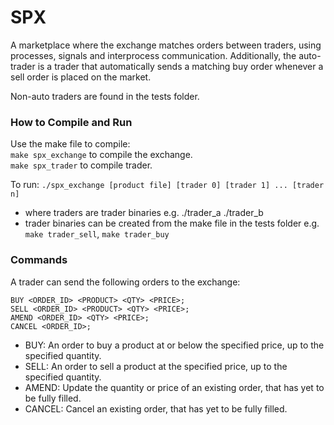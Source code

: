 # SPX

A marketplace where the exchange matches orders between traders, using processes, signals and interprocess communication. Additionally, the auto-trader is a trader that automatically sends a matching buy order whenever a sell order is placed on the market. 

Non-auto traders are found in the tests folder. 

### How to Compile and Run
Use the make file to compile:   
        `make spx_exchange` to compile the exchange.  
        `make spx_trader` to compile trader.  
        
To run:
  `./spx_exchange [product file] [trader 0] [trader 1] ... [trader n]`
  - where traders are trader binaries e.g. ./trader_a ./trader_b
  - trader binaries can be created from the make file in the tests folder e.g. `make trader_sell`, `make trader_buy`
        
### Commands

A trader can send the following orders to the exchange: 

```
BUY <ORDER_ID> <PRODUCT> <QTY> <PRICE>;      
SELL <ORDER_ID> <PRODUCT> <QTY> <PRICE>;       
AMEND <ORDER_ID> <QTY> <PRICE>;   
CANCEL <ORDER_ID>;
```
 
- BUY: An order to buy a product at or below the specified price, up to the specified quantity.   
- SELL: An order to sell a product at the specified price, up to the specified quantity.   
- AMEND: Update the quantity or price of an existing order, that has yet to be fully filled.   
- CANCEL: Cancel an existing order, that has yet to be fully filled.
